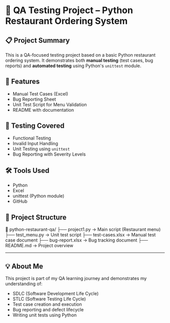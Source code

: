 # 🧪 QA Testing Project – Python Restaurant Ordering System

## 📋 Project Summary
This is a QA-focused testing project based on a basic Python restaurant ordering system. It demonstrates both **manual testing** (test cases, bug reports) and **automated testing** using Python's `unittest` module.

## 🔧 Features
- Manual Test Cases (Excel)
- Bug Reporting Sheet
- Unit Test Script for Menu Validation
- README with documentation

## 🧪 Testing Covered
- Functional Testing
- Invalid Input Handling
- Unit Testing using `unittest`
- Bug Reporting with Severity Levels

## 🛠 Tools Used
- Python
- Excel
- unittest (Python module)
- GitHub

## 📁 Project Structure
📁 python-restaurant-qa/
├── project1.py → Main script (Restaurant menu)
├── test_menu.py → Unit test script
├── test-cases.xlsx → Manual test case document
├── bug-report.xlsx → Bug tracking document
├── README.md → Project overview

---

## 💡 About Me
This project is part of my QA learning journey and demonstrates my understanding of:
- SDLC (Software Development Life Cycle)
- STLC (Software Testing Life Cycle)
- Test case creation and execution
- Bug reporting and defect lifecycle
- Writing unit tests using Python
